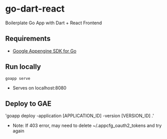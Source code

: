 # go-dart-react
Boilerplate Go App with Dart + React Frontend

## Requirements
- [Google Appengine SDK for Go](https://cloud.google.com/appengine/docs/standard/go/download)

## Run locally
`goapp serve`
- Serves on localhost:8080

## Deploy to GAE
'goapp deploy -application [APPLICATION_ID] -version [VERSION_ID] .'
- Note: If 403 error, may need to delete ~/.appcfg_oauth2_tokens and try again